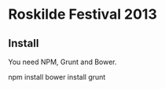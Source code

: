 # Roskilde Festival 2013

## Install

You need NPM, Grunt and Bower.

  npm install
  bower install
  grunt